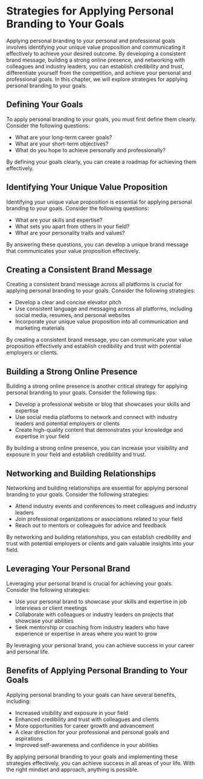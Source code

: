 Strategies for Applying Personal Branding to Your Goals
=================================================================================================================================

Applying personal branding to your personal and professional goals involves identifying your unique value proposition and communicating it effectively to achieve your desired outcome. By developing a consistent brand message, building a strong online presence, and networking with colleagues and industry leaders, you can establish credibility and trust, differentiate yourself from the competition, and achieve your personal and professional goals. In this chapter, we will explore strategies for applying personal branding to your goals.

Defining Your Goals
-------------------

To apply personal branding to your goals, you must first define them clearly. Consider the following questions:

* What are your long-term career goals?
* What are your short-term objectives?
* What do you hope to achieve personally and professionally?

By defining your goals clearly, you can create a roadmap for achieving them effectively.

Identifying Your Unique Value Proposition
-----------------------------------------

Identifying your unique value proposition is essential for applying personal branding to your goals. Consider the following questions:

* What are your skills and expertise?
* What sets you apart from others in your field?
* What are your personality traits and values?

By answering these questions, you can develop a unique brand message that communicates your value proposition effectively.

Creating a Consistent Brand Message
-----------------------------------

Creating a consistent brand message across all platforms is crucial for applying personal branding to your goals. Consider the following strategies:

* Develop a clear and concise elevator pitch
* Use consistent language and messaging across all platforms, including social media, resumes, and personal websites
* Incorporate your unique value proposition into all communication and marketing materials

By creating a consistent brand message, you can communicate your value proposition effectively and establish credibility and trust with potential employers or clients.

Building a Strong Online Presence
---------------------------------

Building a strong online presence is another critical strategy for applying personal branding to your goals. Consider the following tips:

* Develop a professional website or blog that showcases your skills and expertise
* Use social media platforms to network and connect with industry leaders and potential employers or clients
* Create high-quality content that demonstrates your knowledge and expertise in your field

By building a strong online presence, you can increase your visibility and exposure in your field and establish credibility and trust.

Networking and Building Relationships
-------------------------------------

Networking and building relationships are essential for applying personal branding to your goals. Consider the following strategies:

* Attend industry events and conferences to meet colleagues and industry leaders
* Join professional organizations or associations related to your field
* Reach out to mentors or colleagues for advice and feedback

By networking and building relationships, you can establish credibility and trust with potential employers or clients and gain valuable insights into your field.

Leveraging Your Personal Brand
------------------------------

Leveraging your personal brand is crucial for achieving your goals. Consider the following strategies:

* Use your personal brand to showcase your skills and expertise in job interviews or client meetings
* Collaborate with colleagues or industry leaders on projects that showcase your abilities
* Seek mentorship or coaching from industry leaders who have experience or expertise in areas where you want to grow

By leveraging your personal brand, you can achieve success in your career and personal life.

Benefits of Applying Personal Branding to Your Goals
----------------------------------------------------

Applying personal branding to your goals can have several benefits, including:

* Increased visibility and exposure in your field
* Enhanced credibility and trust with colleagues and clients
* More opportunities for career growth and advancement
* A clear direction for your professional and personal goals and aspirations
* Improved self-awareness and confidence in your abilities

By applying personal branding to your goals and implementing these strategies effectively, you can achieve success in all areas of your life. With the right mindset and approach, anything is possible.
